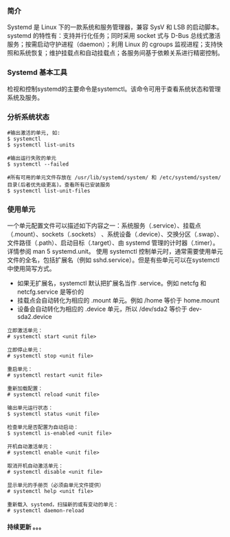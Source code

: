 ### 简介

  Systemd 是 Linux 下的一款系统和服务管理器，兼容 SysV 和 LSB 的启动脚本。systemd 的特性有：支持并行化任务；同时采用 socket 式与 D-Bus 总线式激活服务；按需启动守护进程（daemon）；利用 Linux 的 cgroups 监视进程；支持快照和系统恢复；维护挂载点和自动挂载点；各服务间基于依赖关系进行精密控制。


### Systemd 基本工具

检视和控制systemd的主要命令是systemctl。该命令可用于查看系统状态和管理系统及服务。

### 分析系统状态

```
#输出激活的单元, 如:
$ systemctl
$ systemctl list-units

#输出运行失败的单元
$ systemctl --failed

#所有可用的单元文件存放在 /usr/lib/systemd/system/ 和 /etc/systemd/system/ 目录(后者优先级更高)。查看所有已安装服务
$ systemctl list-unit-files
```

### 使用单元

一个单元配置文件可以描述如下内容之一：系统服务（.service）、挂载点（.mount）、sockets（.sockets） 、系统设备（.device）、交换分区（.swap）、文件路径（.path）、启动目标（.target）、由 systemd 管理的计时器（.timer）。详情参阅 man 5 systemd.unit。
使用 systemctl 控制单元时，通常需要使用单元文件的全名，包括扩展名（例如 sshd.service）。但是有些单元可以在systemctl中使用简写方式。

- 如果无扩展名，systemctl 默认把扩展名当作 .service。例如 netcfg 和 netcfg.service 是等价的
- 挂载点会自动转化为相应的 .mount 单元。例如 /home 等价于 home.mount
- 设备会自动转化为相应的 .device 单元，所以 /dev/sda2 等价于 dev-sda2.device

```
立即激活单元：
# systemctl start <unit file>

立即停止单元：
# systemctl stop <unit file>

重启单元：
# systemctl restart <unit file>

重新加载配置：
# systemctl reload <unit file>

输出单元运行状态：
$ systemctl status <unit file>

检查单元是否配置为自动启动：
$ systemctl is-enabled <unit file>

开机自动激活单元：
# systemctl enable <unit file>

取消开机自动激活单元：
# systemctl disable <unit file>

显示单元的手册页（必须由单元文件提供）
# systemctl help <unit file>

重新载入 systemd，扫描新的或有变动的单元：
# systemctl daemon-reload
```



 #### 持续更新 。。。

